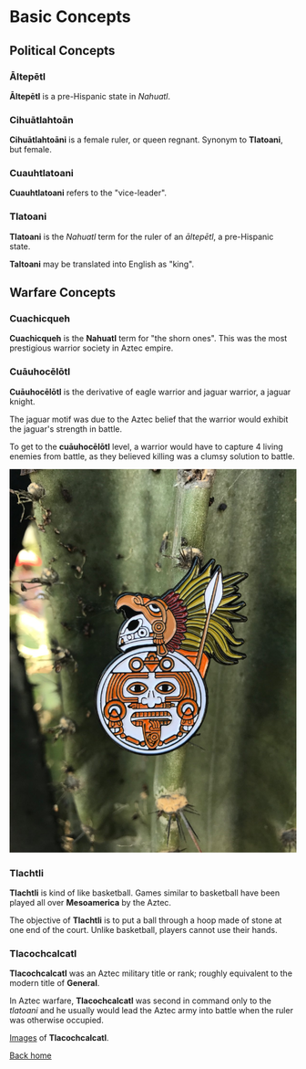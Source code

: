 # Basic Concepts

## Political Concepts

### Āltepētl

**Āltepētl** is a pre-Hispanic state in *Nahuatl*.

### Cihuātlahtoān

**Cihuātlahtoāni** is a female ruler, or queen regnant. Synonym to **Tlatoani**, but female.

### Cuauhtlatoani

**Cuauhtlatoani** refers to the "vice-leader".

### Tlatoani

**Tlatoani** is the *Nahuatl* term for the ruler of an *āltepētl*, a pre-Hispanic state.

**Taltoani** may be translated into English as "king".

## Warfare Concepts

### Cuachicqueh

**Cuachicqueh** is the **Nahuatl** term for "the shorn ones". This was the most prestigious warrior society in Aztec empire.

### Cuāuhocēlōtl

**Cuāuhocēlōtl** is the derivative of eagle warrior and jaguar warrior, a jaguar knight.

The jaguar motif was due to the Aztec belief that the warrior would exhibit the jaguar's strength in battle.

To get to the **cuāuhocēlōtl** level, a warrior would have to capture 4 living enemies from battle, as they believed killing was a clumsy solution to battle.

![Cuāuhocēlōtl](assets/images/Cuauhocelotl.jpg)

### Tlachtli

**Tlachtli** is kind of like basketball. Games similar to basketball have been played all over **Mesoamerica** by the Aztec.

The objective of **Tlachtli** is to put a ball through a hoop made of stone at one end of the court. Unlike basketball, players cannot use their hands.

### Tlacochcalcatl

**Tlacochcalcatl** was an Aztec military title or rank; roughly equivalent to the modern title of **General**.

In Aztec warfare, **Tlacochcalcatl** was second in command only to the *tlatoani* and he usually would lead the Aztec army into battle when the ruler was otherwise occupied.

[Images](https://www.google.com/search?q=tlacochcalcatl&newwindow=1&source=lnms&tbm=isch&sa=X&ved=0ahUKEwjJxLyBpvbhAhVHWq0KHcViAlkQ_AUIDigB&biw=1920&bih=885) of **Tlacochcalcatl**.

[Back home](../README.md)